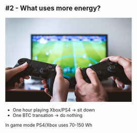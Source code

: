 ## #2 - What uses more energy?

![](./resources/img/ps4.jpeg)

- One hour playing Xbox/PS4 -> sit down
- One BTC transation -> do nothing

In game mode PS4/Xbox uses 70-150 Wh   <!-- .element: class="fragment" style="color:green" -->